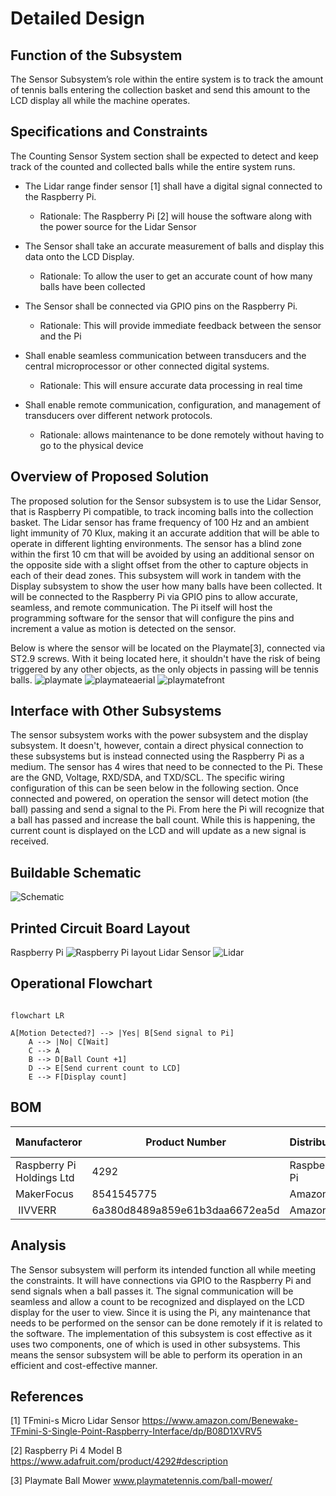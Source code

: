 # Detailed Design

## Function of the Subsystem
The Sensor Subsystem’s role within the entire system is to track the amount of tennis balls entering the collection basket and send this amount to the LCD display all while the machine operates. 

## Specifications and Constraints
The Counting Sensor System section shall be expected to detect and keep track of the counted and collected balls while the entire system runs. 
- The Lidar range finder sensor [1] shall have a digital signal connected to the Raspberry Pi. 

    - Rationale: The Raspberry Pi [2] will house the software along with the power source for the Lidar Sensor 

- The Sensor shall take an accurate measurement of balls and display this data onto the LCD Display. 

    - Rationale: To allow the user to get an accurate count of how many balls have been collected 

- The Sensor shall be connected via GPIO pins on the Raspberry Pi. 

    - Rationale: This will provide immediate feedback between the sensor and the Pi 

- Shall enable seamless communication between transducers and the central microprocessor or other connected digital systems. 

    - Rationale: This will ensure accurate data processing in real time 

- Shall enable remote communication, configuration, and management of transducers over different network protocols. 

    - Rationale: allows maintenance to be done remotely without having to go to the physical device 

## Overview of Proposed Solution

The proposed solution for the Sensor subsystem is to use the Lidar Sensor, that is Raspberry Pi compatible, to track incoming balls into the collection basket. The Lidar sensor has frame frequency of 100 Hz and an ambient light immunity of 70 Klux, making it an accurate addition that will be able to operate in different lighting environments. The sensor has a blind zone within the first 10 cm that will be avoided by using an additional sensor on the opposite side with a slight offset from the other to capture objects in each of their dead zones. This subsystem will work in tandem with the Display subsystem to show the user how many balls have been collected. It will be connected to the Raspberry Pi via GPIO pins to allow accurate, seamless, and remote communication. The Pi itself will host the programming software for the sensor that will configure the pins and increment a value as motion is detected on the sensor. 

Below is where the sensor will be located on the Playmate[3], connected via ST2.9 screws. With it being located here, it shouldn't have the risk of being triggered by any other objects, as the only objects in passing will be tennis balls.
![playmate](playmate.png)
![playmateaerial](playmateaerial.jpeg)
![playmatefront](playmatefront.jpeg)


## Interface with Other Subsystems

The sensor subsystem works with the power subsystem and the display subsystem. It doesn't, however, contain a direct physical connection to these subsystems but is instead connected using the Raspberry Pi as a medium. The sensor has 4 wires that need to be connected to the Pi. These are the GND, Voltage, RXD/SDA, and TXD/SCL. The specific wiring configuration of this can be seen below in the following section. Once connected and powered, on operation the sensor will detect motion (the ball) passing and send a signal to the Pi. From here the Pi will recognize that a ball has passed and increase the ball count. While this is happening, the current count is displayed on the LCD and will update as a new signal is received. 



## Buildable Schematic 

![Schematic](schematic.png)

## Printed Circuit Board Layout

Raspberry Pi
![Raspberry Pi layout](raspberry-pi-4b-board-layout-top-view.png)
Lidar Sensor
![Lidar](Lidar.jpg)


## Operational Flowchart

```mermaid

flowchart LR

A[Motion Detected?] --> |Yes| B[Send signal to Pi]
    A --> |No| C[Wait]
    C --> A
    B --> D[Ball Count +1]
    D --> E[Send current count to LCD]
    E --> F[Display count]

```
## BOM

| Manufacteror | Product Number | Distributor | Distributor Part number | Quantity | Price | Purchase Link |
|--------------|----------------|-------------|-------------------------|----------|-------|---------------|
| Raspberry Pi Holdings Ltd | 4292 | Raspberry Pi | 4292 | 1 | $45 | [link](https://www.adafruit.com/product/4292?src=raspberrypi) |
| MakerFocus | 8541545775 | Amazon | 8541545775 | 2 | $85.98 | [link](https://www.amazon.com/MakerFocus-Single-Point-Ranging-Pixhawk-Compatible/dp/B075V5TZRY)|
|‎ IIVVERR | 6a380d8489a859e61b3daa6672ea5d | Amazon | 6a380d8489a859e61b3daa6672ea5d | 50 | $6.50 | [link](https://www.amazon.com/IIVVERR-ST2-2-2-9-3-5-3-9-4-2-4-8-self-Tapping-Screws-Stainless/dp/B0DGXX1KVX/ref=sr_1_1?crid=1UJ6DZOI0BW9Y&dib=eyJ2IjoiMSJ9.8s75-b684CVmbyvM54fdPwJ9pGoxfpTr5EKv7AarnRXSC5K5lKNLrq7cdCqkL_adi8zxkOTtGpUP6dqbCbvWsKd8nXLX4tE-Nz_wJzJ2QYAriAWhNA3hqPIfK69MP6pSQlnSs8Xq_8yY0vL7Y7KOzV_C6vSPiShyA172LFyus-NMQSaH21Y4ev13u28HwyqfaGTzAHymCLpXtvOvOaeKVBkR3XhE508le3fnwV0tZKY1nHcYMcvdx2EjO9hNC0-fcJKTNtPljhzHKeTCDVueiMi15cHq7r069ku_WTqaoLw.vuRCfqEmREvj4VTijgvc74aX6S8HFid8kWjhuWvMvWw&dib_tag=se&keywords=ST2.9%2Bscrew&qid=1733941531&s=hi&sprefix=st2.9%2Bscrew%2Ctools%2C91&sr=1-1&th=1)|

## Analysis

The Sensor subsystem will perform its intended function all while meeting the constraints. It will have connections via GPIO to the Raspberry Pi and send signals when a ball passes it. The signal communication will be seamless and allow a count to be recognized and displayed on the LCD display for the user to view. Since it is using the Pi, any maintenance that needs to be performed on the sensor can be done remotely if it is related to the software. The implementation of this subsystem is cost effective as it uses two components, one of which is used in other subsystems. This means the sensor subsystem will be able to perform its operation in an efficient and cost-effective manner. 

## References

[1] TFmini-s Micro Lidar Sensor https://www.amazon.com/Benewake-TFmini-S-Single-Point-Raspberry-Interface/dp/B08D1XVRV5

[2] Raspberry Pi 4 Model B https://www.adafruit.com/product/4292#description

[3] Playmate Ball Mower www.playmatetennis.com/ball-mower/
